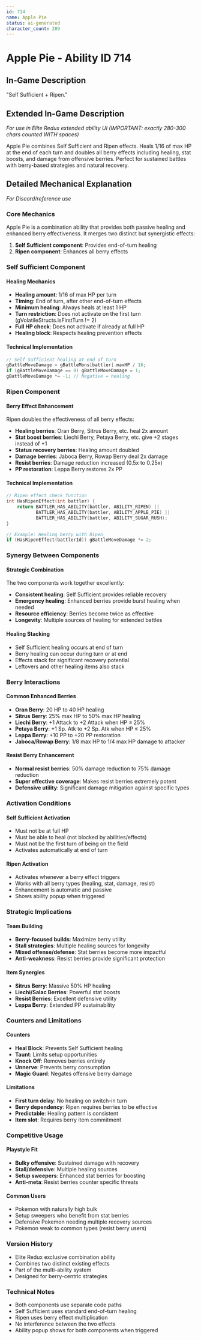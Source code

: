 ```yaml
---
id: 714
name: Apple Pie
status: ai-generated
character_count: 289
---
```


# Apple Pie - Ability ID 714

## In-Game Description
"Self Sufficient + Ripen."

## Extended In-Game Description
*For use in Elite Redux extended ability UI (IMPORTANT: exactly 280-300 chars counted WITH spaces)*

Apple Pie combines Self Sufficient and Ripen effects. Heals 1/16 of max HP at the end of each turn and doubles all berry effects including healing, stat boosts, and damage from offensive berries. Perfect for sustained battles with berry-based strategies and natural recovery.

## Detailed Mechanical Explanation
*For Discord/reference use*

### Core Mechanics
Apple Pie is a combination ability that provides both passive healing and enhanced berry effectiveness. It merges two distinct but synergistic effects:

1. **Self Sufficient component**: Provides end-of-turn healing
2. **Ripen component**: Enhances all berry effects

### Self Sufficient Component

#### Healing Mechanics
- **Healing amount**: 1/16 of max HP per turn
- **Timing**: End of turn, after other end-of-turn effects
- **Minimum healing**: Always heals at least 1 HP
- **Turn restriction**: Does not activate on the first turn (gVolatileStructs.isFirstTurn != 2)
- **Full HP check**: Does not activate if already at full HP
- **Healing block**: Respects healing prevention effects

#### Technical Implementation
```c
// Self Sufficient healing at end of turn
gBattleMoveDamage = gBattleMons[battler].maxHP / 16;
if (gBattleMoveDamage == 0) gBattleMoveDamage = 1;
gBattleMoveDamage *= -1; // Negative = healing
```

### Ripen Component

#### Berry Effect Enhancement
Ripen doubles the effectiveness of all berry effects:

- **Healing berries**: Oran Berry, Sitrus Berry, etc. heal 2x amount
- **Stat boost berries**: Liechi Berry, Petaya Berry, etc. give +2 stages instead of +1
- **Status recovery berries**: Healing amount doubled
- **Damage berries**: Jaboca Berry, Rowap Berry deal 2x damage
- **Resist berries**: Damage reduction increased (0.5x to 0.25x)
- **PP restoration**: Leppa Berry restores 2x PP

#### Technical Implementation
```c
// Ripen effect check function
int HasRipenEffect(int battler) {
    return BATTLER_HAS_ABILITY(battler, ABILITY_RIPEN) || 
           BATTLER_HAS_ABILITY(battler, ABILITY_APPLE_PIE) || 
           BATTLER_HAS_ABILITY(battler, ABILITY_SUGAR_RUSH);
}

// Example: Healing berry with Ripen
if (HasRipenEffect(battlerId)) gBattleMoveDamage *= 2;
```

### Synergy Between Components

#### Strategic Combination
The two components work together excellently:
- **Consistent healing**: Self Sufficient provides reliable recovery
- **Emergency healing**: Enhanced berries provide burst healing when needed
- **Resource efficiency**: Berries become twice as effective
- **Longevity**: Multiple sources of healing for extended battles

#### Healing Stacking
- Self Sufficient healing occurs at end of turn
- Berry healing can occur during turn or at end
- Effects stack for significant recovery potential
- Leftovers and other healing items also stack

### Berry Interactions

#### Common Enhanced Berries
- **Oran Berry**: 20 HP to 40 HP healing
- **Sitrus Berry**: 25% max HP to 50% max HP healing
- **Liechi Berry**: +1 Attack to +2 Attack when HP ≤ 25%
- **Petaya Berry**: +1 Sp. Atk to +2 Sp. Atk when HP ≤ 25%
- **Leppa Berry**: +10 PP to +20 PP restoration
- **Jaboca/Rowap Berry**: 1/8 max HP to 1/4 max HP damage to attacker

#### Resist Berry Enhancement
- **Normal resist berries**: 50% damage reduction to 75% damage reduction
- **Super effective coverage**: Makes resist berries extremely potent
- **Defensive utility**: Significant damage mitigation against specific types

### Activation Conditions

#### Self Sufficient Activation
- Must not be at full HP
- Must be able to heal (not blocked by abilities/effects)
- Must not be the first turn of being on the field
- Activates automatically at end of turn

#### Ripen Activation
- Activates whenever a berry effect triggers
- Works with all berry types (healing, stat, damage, resist)
- Enhancement is automatic and passive
- Shows ability popup when triggered

### Strategic Implications

#### Team Building
- **Berry-focused builds**: Maximize berry utility
- **Stall strategies**: Multiple healing sources for longevity
- **Mixed offense/defense**: Stat berries become more impactful
- **Anti-weakness**: Resist berries provide significant protection

#### Item Synergies
- **Sitrus Berry**: Massive 50% HP healing
- **Liechi/Salac Berries**: Powerful stat boosts
- **Resist Berries**: Excellent defensive utility
- **Leppa Berry**: Extended PP sustainability

### Counters and Limitations

#### Counters
- **Heal Block**: Prevents Self Sufficient healing
- **Taunt**: Limits setup opportunities
- **Knock Off**: Removes berries entirely
- **Unnerve**: Prevents berry consumption
- **Magic Guard**: Negates offensive berry damage

#### Limitations
- **First turn delay**: No healing on switch-in turn
- **Berry dependency**: Ripen requires berries to be effective
- **Predictable**: Healing pattern is consistent
- **Item slot**: Requires berry item commitment

### Competitive Usage

#### Playstyle Fit
- **Bulky offensive**: Sustained damage with recovery
- **Stall/defensive**: Multiple healing sources
- **Setup sweepers**: Enhanced stat berries for boosting
- **Anti-meta**: Resist berries counter specific threats

#### Common Users
- Pokemon with naturally high bulk
- Setup sweepers who benefit from stat berries
- Defensive Pokemon needing multiple recovery sources
- Pokemon weak to common types (resist berry users)

### Version History
- Elite Redux exclusive combination ability
- Combines two distinct existing effects
- Part of the multi-ability system
- Designed for berry-centric strategies

### Technical Notes
- Both components use separate code paths
- Self Sufficient uses standard end-of-turn healing
- Ripen uses berry effect multiplication
- No interference between the two effects
- Ability popup shows for both components when triggered